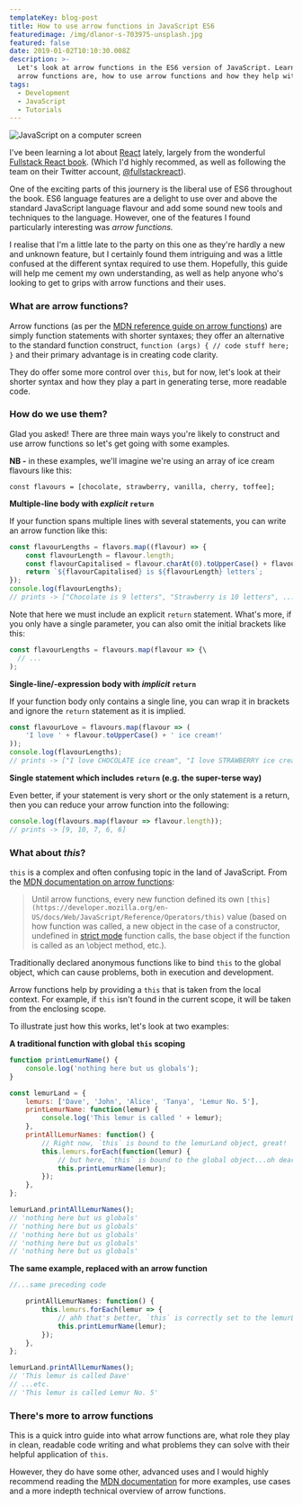 ```yaml
---
templateKey: blog-post
title: How to use arrow functions in JavaScript ES6
featuredimage: /img/dlanor-s-703975-unsplash.jpg
featured: false
date: 2019-01-02T10:10:30.008Z
description: >-
  Let's look at arrow functions in the ES6 version of JavaScript. Learn what
  arrow functions are, how to use arrow functions and how they help with this.
tags:
  - Development
  - JavaScript
  - Tutorials
---
```


![JavaScript on a computer screen](/img/dlanor-s-703975-unsplash.jpg)

I've been learning a lot about [React](https://reactjs.org/) lately, largely from the wonderful [Fullstack React book](https://www.fullstackreact.com/). (Which I'd highly recommed, as well as following the team on their Twitter account, [@fullstackreact](https://twitter.com/fullstackreact)).

One of the exciting parts of this journery is the liberal use of ES6 throughout the book. ES6 language features are a delight to use over and above the standard JavaScript language flavour and add some sound new tools and techniques to the language. However, one of the features I found particularly interesting was _arrow functions._

I realise that I'm a little late to the party on this one as they're hardly a new and unknown feature, but I certainly found them intriguing and was a little confused at the different syntax required to use them. Hopefully, this guide will help me cement my own understanding, as well as help anyone who's looking to get to grips with arrow functions and their uses.

### What are arrow functions?

Arrow functions (as per the [MDN reference guide on arrow functions](https://developer.mozilla.org/en-US/docs/Web/JavaScript/Reference/Functions/Arrow_functions)) are simply function statements with shorter syntaxes; they offer an alternative to the standard function construct, `function (args) { // code stuff here; }` and their primary advantage is in creating code clarity.

They do offer some more control over `this`, but for now, let's look at their shorter syntax and how they play a part in generating terse, more readable code.

### How do we use them?

Glad you asked! There are three main ways you're likely to construct and use arrow functions so let's get going with some examples.

**NB -** in these examples, we'll imagine we're using an array of ice cream flavours like this:

`const flavours = [chocolate, strawberry, vanilla, cherry, toffee];`

**Multiple-line body with _explicit_ `return`**

If your function spans multiple lines with several statements, you can write an arrow function like this:

```javascript
const flavourLengths = flavors.map((flavour) => {
	const flavourLength = flavour.length;
	const flavourCapitalised = flavour.charAt(0).toUpperCase() + flavour.slice(1);
	return `${flavourCapitalised} is ${flavourLength} letters`; 
});
console.log(flavourLengths);
// prints -> ["Chocolate is 9 letters", "Strawberry is 10 letters", ...etc]
```

Note that here we must include an explicit `return` statement. What's more, if you only have a single parameter, you can also omit the initial brackets like this:

```javascript
const flavourLengths = flavours.map(flavour => {\
  // ...
);
```

**Single-line/-expression body with _implicit_ `return`**

If your function body only contains a single line, you can wrap it in brackets and ignore the `return` statement as it is implied.

```javascript
const flavourLove = flavours.map(flavour => (
	'I love ' + flavour.toUpperCase() + ' ice cream!'
));
console.log(flavourLengths);
// prints -> ["I love CHOCOLATE ice cream", "I love STRAWBERRY ice cream", ...etc]
```


**Single statement which includes `return` (e.g. the super-terse way)**

Even better, if your statement is very short or the only statement is a return, then you can reduce your arrow function into the following:

```javascript
console.log(flavours.map(flavour => flavour.length));
// prints -> [9, 10, 7, 6, 6]
```

### What about _this_?

`this` is a complex and often confusing topic in the land of JavaScript. From the [MDN documentation on arrow functions](https://developer.mozilla.org/en-US/docs/Web/JavaScript/Reference/Functions/Arrow_functions):

> Until arrow functions, every new function defined its own `[this](https://developer.mozilla.org/en-US/docs/Web/JavaScript/Reference/Operators/this)` value (based on how function was called, a new object in the case of a constructor, undefined in [strict mode](https://developer.mozilla.org/en-US/docs/Web/JavaScript/Reference/Strict_mode) function calls, the base object if the function is called as an \object method\, etc.).

Traditionally declared anonymous functions like to bind `this` to the global object, which can cause problems, both in execution and development.

Arrow functions help by providing a `this` that is taken from the local context. For example, if `this` isn't found in the current scope, it will be taken from the enclosing scope.

To illustrate just how this works, let's look at two examples:

**A traditional function with global `this` scoping**

```javascript
function printLemurName() {
	console.log('nothing here but us globals');
}

const lemurLand = {
	lemurs: ['Dave', 'John', 'Alice', 'Tanya', 'Lemur No. 5'],
	printLemurName: function(lemur) {
		console.log('This lemur is called ' + lemur);
	},
	printAllLemurNames: function() {
		// Right now, `this` is bound to the lemurLand object, great! 
		this.lemurs.forEach(function(lemur) {
			// but here, `this` is bound to the global object...oh dear
			this.printLemurName(lemur);
		});
	},
};

lemurLand.printAllLemurNames();
// 'nothing here but us globals'
// 'nothing here but us globals'
// 'nothing here but us globals'
// 'nothing here but us globals'
// 'nothing here but us globals'
```

**The same example, replaced with an arrow function**

```javascript
//...same preceding code

	printAllLemurNames: function() { 
		this.lemurs.forEach(lemur => {
			// ahh that's better, `this` is correctly set to the lemurLand object
			this.printLemurName(lemur);
		});
	},
};

lemurLand.printAllLemurNames();
// 'This lemur is called Dave'
// ...etc.
// 'This lemur is called Lemur No. 5' 
```

### There's more to arrow functions

This is a quick intro guide into what arrow functions are, what role they play in clean, readable code writing and what problems they can solve with their helpful application of `this`.

However, they do have some other, advanced uses and I would highly recommend reading the [MDN documentation](https://developer.mozilla.org/en-US/docs/Web/JavaScript/Reference/Functions/Arrow_functions) for more examples, use cases and a more indepth technical overview of arrow functions.
